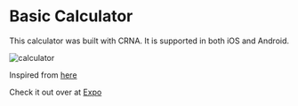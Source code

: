 # Basic Calculator

This calculator was built with CRNA. It is supported in both iOS and Android.

![calculator](https://i.imgur.com/LKBQh9W.png)

Inspired from [here](https://medium.com/@jovanoilixua/react-native-experiment-building-a-calculator-ee7cb1d4ae21)

Check it out over at [Expo](https://expo.io/@qwerqy/simple-react-native-calculator)
